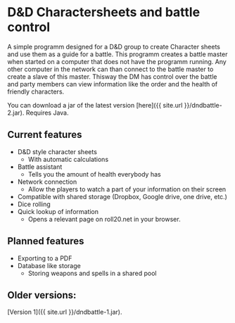 # D&D Charactersheets and battle control
A simple programm designed for a D&amp;D group to create Character sheets and use them as a guide for a battle. This programm creates a battle master when started on a computer that does not have the programm running. Any other computer in the network can than connect to the battle master to create a slave of this master. Thisway the DM has control over the battle and party members can view information like the order and the health of friendly characters.

You can download a jar of the latest version [here]({{ site.url }}/dndbattle-2.jar).
Requires Java.

## Current features
* D&D style character sheets
  * With automatic calculations
* Battle assistant
  * Tells you the amount of health everybody has
* Network connection
  * Allow the players to watch a part of your information on their screen
* Compatible with shared storage (Dropbox, Google drive, one drive, etc.)
* Dice rolling
* Quick lookup of information
  * Opens a relevant page on roll20.net in your browser.

## Planned features
* Exporting to a PDF
* Database like storage
  * Storing weapons and spells in a shared pool

## Older versions:
[Version 1]({{ site.url }}/dndbattle-1.jar).